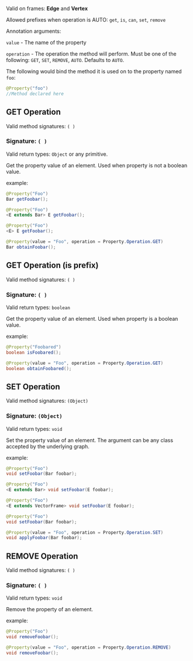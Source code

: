 Valid on frames: **Edge** and **Vertex**

Allowed prefixes when operation is AUTO: `get`, `is`, `can`, `set`, `remove`

Annotation arguments:

`value` - The name of the property

`operation` - The operation the method will perform. Must be one of the following: `GET`, `SET`, `REMOVE`, `AUTO`. Defaults to `AUTO`.

The following would bind the method it is used on to the property named `foo`:

```java
@Property("foo")
//Method declared here
```

## GET Operation

Valid method signatures: `( )`

### Signature: `( )`

Valid return types: `Object` or any primitive.

Get the property value of an element. Used when property is not a boolean value.

example:

```java
@Property("Foo")
Bar getFoobar();
```

```java
@Property("Foo")
<E extends Bar> E getFoobar();
```

```java
@Property("Foo")
<E> E getFoobar();
```

```java
@Property(value = "Foo", operation = Property.Operation.GET)
Bar obtainFoobar();
```

## GET Operation (is prefix)

Valid method signatures: `( )`

### Signature: `( )`

Valid return types: `boolean`

Get the property value of an element. Used when property is a boolean value.

example:

```java
@Property("Foobared")
boolean isFoobared();
```

```java
@Property(value = "Foo", operation = Property.Operation.GET)
boolean obtainFoobared();
```

## SET Operation

Valid method signatures: `(Object)`

### Signature: `(Object)`

Valid return types: `void`

Set the property value of an element. The argument can be any class accepted by the underlying graph.

example:

```java
@Property("Foo")
void setFoobar(Bar foobar);
```

```java
@Property("Foo")
<E extends Bar> void setFoobar(E foobar);
```

```java
@Property("Foo")
<E extends VectorFrame> void setFoobar(E foobar);
```

```java
@Property("Foo")
void setFoobar(Bar foobar);
```

```java
@Property(value = "Foo", operation = Property.Operation.SET)
void applyFoobar(Bar foobar);
```

## REMOVE Operation

Valid method signatures: `( )`

### Signature: `( )`

Valid return types: `void`

Remove the property of an element.

example:

```java
@Property("Foo")
void removeFoobar();
```

```java
@Property(value = "Foo", operation = Property.Operation.REMOVE)
void removeFoobar();
```